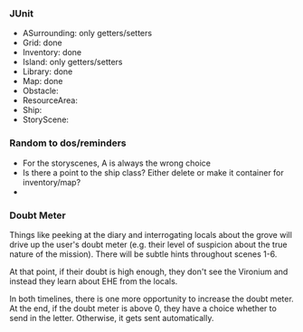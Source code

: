 ### JUnit
<ul>
<li>ASurrounding: only getters/setters</li>
<li>Grid: done</li>
<li>Inventory: done</li>
<li>Island: only getters/setters</li>
<li>Library: done</li>
<li>Map: done</li>
<li>Obstacle: </li>
<li>ResourceArea: </li>
<li>Ship: </li>
<li>StoryScene: </li>


</ul>


### Random to dos/reminders
<ul>
<li>For the storyscenes, A is always the wrong choice</li>
<li>Is there a point to the ship class? Either delete or make it container for inventory/map?</li>

<li></li>
</ul>

### Doubt Meter
<p>Things like peeking at the diary and interrogating locals about the grove will
drive up the user's doubt meter (e.g. their level of suspicion about the true nature
of the mission). There will be subtle hints throughout scenes 1-6. 

At that point, if their doubt is high enough, they don't see the Vironium and instead
they learn about EHE from the locals. 

In both timelines, there is one more opportunity to increase the doubt meter.
At the end, if the doubt meter is above 0, they have a choice whether to send in the letter.
Otherwise, it gets sent automatically.</p>



